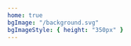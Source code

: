 ```yaml
---
home: true
bgImage: "/background.svg"
bgImageStyle: { height: "350px" }
---
```


<!--

<div style="width:300px;margin:0 auto; padding:20px 0;">
<a target="_blank" href="http://www.beian.gov.cn/portal/registerSystemInfo?recordcode=51110202000301" style="display:inline-block;text-decoration:none;height:20px;line-height:20px;"><img src="" style="float:left;"/><p style="float:left;height:20px;line-height:20px;margin: 0px 0px 0px 5px; color:#939393;">川公网安备 51110202000301号</p></a>
</div>
-->
